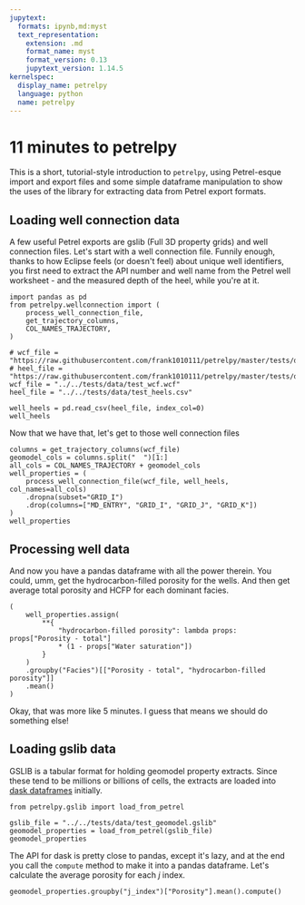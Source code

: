 ```yaml
---
jupytext:
  formats: ipynb,md:myst
  text_representation:
    extension: .md
    format_name: myst
    format_version: 0.13
    jupytext_version: 1.14.5
kernelspec:
  display_name: petrelpy
  language: python
  name: petrelpy
---
```


# 11 minutes to petrelpy

This is a short, tutorial-style introduction to `petrelpy`, using Petrel-esque
import and export files and some simple dataframe manipulation to show the uses
of the library for extracting data from Petrel export formats.

## Loading well connection data

A few useful Petrel exports are gslib (Full 3D property grids) and well
connection files. Let's start with a well connection file. Funnily enough,
thanks to how Eclipse feels (or doesn't feel) about unique well identifiers, you
first need to extract the API number and well name from the Petrel well
worksheet - and the measured depth of the heel, while you're at it.

```{code-cell} ipython3
import pandas as pd
from petrelpy.wellconnection import (
    process_well_connection_file,
    get_trajectory_columns,
    COL_NAMES_TRAJECTORY,
)

# wcf_file = "https://raw.githubusercontent.com/frank1010111/petrelpy/master/tests/data/test_wcf.wcf"
# heel_file = "https://raw.githubusercontent.com/frank1010111/petrelpy/master/tests/data/test_heels.csv"
wcf_file = "../../tests/data/test_wcf.wcf"
heel_file = "../../tests/data/test_heels.csv"

well_heels = pd.read_csv(heel_file, index_col=0)
well_heels
```

Now that we have that, let's get to those well connection files

```{code-cell} ipython3
columns = get_trajectory_columns(wcf_file)
geomodel_cols = columns.split("  ")[1:]
all_cols = COL_NAMES_TRAJECTORY + geomodel_cols
well_properties = (
    process_well_connection_file(wcf_file, well_heels, col_names=all_cols)
    .dropna(subset="GRID_I")
    .drop(columns=["MD_ENTRY", "GRID_I", "GRID_J", "GRID_K"])
)
well_properties
```

## Processing well data

And now you have a pandas dataframe with all the power therein. You could, umm,
get the hydrocarbon-filled porosity for the wells. And then get average total
porosity and HCFP for each dominant facies.

```{code-cell} ipython3
(
    well_properties.assign(
        **{
            "hydrocarbon-filled porosity": lambda props: props["Porosity - total"]
            * (1 - props["Water saturation"])
        }
    )
    .groupby("Facies")[["Porosity - total", "hydrocarbon-filled porosity"]]
    .mean()
)
```

Okay, that was more like 5 minutes. I guess that means we should do something
else!

## Loading gslib data

GSLIB is a tabular format for holding geomodel property extracts. Since these
tend to be millions or billions of cells, the extracts are loaded into
[dask dataframes](https://docs.dask.org/en/stable/dataframe.html) initially.

```{code-cell} ipython3
from petrelpy.gslib import load_from_petrel

gslib_file = "../../tests/data/test_geomodel.gslib"
geomodel_properties = load_from_petrel(gslib_file)
geomodel_properties
```

The API for dask is pretty close to pandas, except it's lazy, and at the end you
call the `compute` method to make it into a pandas dataframe. Let's calculate
the average porosity for each $j$ index.

```{code-cell} ipython3
geomodel_properties.groupby("j_index")["Porosity"].mean().compute()
```
